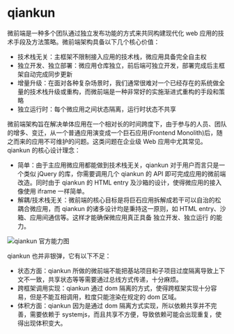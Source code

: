 # qiankun

微前端是一种多个团队通过独立发布功能的方式来共同构建现代化 web 应用的技术手段及方法策略。微前端架构具备以下几个核心价值：

- 技术栈无关：主框架不限制接入应用的技术栈，微应用具备完全自主权
- 独立开发、独立部署：微应用仓库独立，前后端可独立开发，部署完成后主框架自动完成同步更新
- 增量升级：在面对各种复杂场景时，我们通常很难对一个已经存在的系统做全量的技术栈升级或重构，而微前端是一种非常好的实施渐进式重构的手段和策略
- 独立运行时：每个微应用之间状态隔离，运行时状态不共享

微前端架构旨在解决单体应用在一个相对长的时间跨度下，由于参与的人员、团队的增多、变迁，从一个普通应用演变成一个巨石应用(Frontend Monolith)后，随之而来的应用不可维护的问题。这类问题在企业级 Web 应用中尤其常见。qiankun 的核心设计理念：

- 简单：由于主应用微应用都能做到技术栈无关，qiankun 对于用户而言只是一个类似 jQuery 的库，你需要调用几个 qiankun 的 API 即可完成应用的微前端改造。同时由于 qiankun 的 HTML entry 及沙箱的设计，使得微应用的接入像使用 iframe 一样简单。
- 解耦/技术栈无关：微前端的核心目标是将巨石应用拆解成若干可以自治的松耦合微应用，而 qiankun 的诸多设计均是秉持这一原则，如 HTML entry、沙箱、应用间通信等。这样才能确保微应用真正具备 独立开发、独立运行 的能力。

![qiankun 官方能力图](https://pic.imgdb.cn/item/607e86a08322e6675c48686f.jpg)

qiankun 也并非银弹，它有以下不足：

- 状态方面：qiankun 所做的微前端不能把基站项目和子项目过度隔离导致上下文不一致，共享状态等等需要通过总线方式传递，十分麻烦。
- 跨框架调用实现：qiankun 通过 dom 隔离的方式，使得跨框架实现十分容易，但是不能互相调用，粒度只能渲染在规定的 dom 区域。
- 体积方面：qiankun 因为是通过 dom 隔离方式实现，所以依赖共享并不完善，需要依赖于 systemjs，而且共享不方便，导致依赖可能会出现重复，使得出现体积变大。
